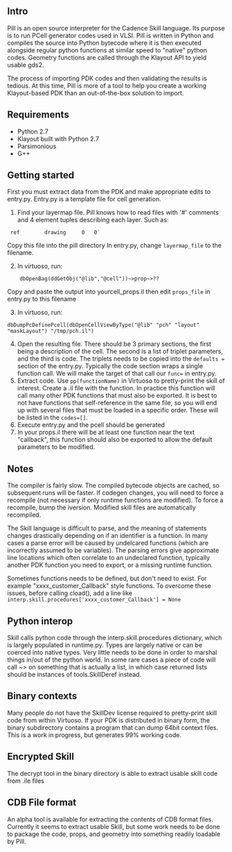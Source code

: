 ## Intro

   Pill is an open source interpreter for the Cadence Skill language. Its purpose is to run PCell generator codes used in VLSI. Pill is written in Python and compiles the source into Python bytecode where it is then executed alongside regular python functions at similar speed to "native" python codes. Geometry functions are called through the Klayout API to yield usable gds2.
  
  The process of importing PDK codes and then validating the results is tedious. At this time, Pill is more of a tool to help you create a working Klayout-based PDK than an out-of-the-box solution to import. 
  
## Requirements
- Python 2.7
- Klayout built with Python 2.7 
- Parsimonious
- G++
   
## Getting started
   First you must extract data from the PDK and make appropriate edits to entry.py. Entry.py is a template file for cell generation.
   1.  Find your layermap file. Pill knows how to read files with '#' comments and 4 element tuples describing each layer. Such as:
```
 ref		drawing		0	0`
```
   Copy this file into the pill directory
   In entry.py, change `layermap_file` to the filename.
   
   2.  In virtuoso, run:

```
    dbOpenBag(ddGetObj("@lib","@cell"))~>prop~>??
```

Copy and paste the output into yourcell_props.il then edit `props_file` in entry.py to this filename

   3. In virtuoso, run: 
   ```
dbDumpPcDefinePcell(dbOpenCellViewByType("@lib" "pch" "layout" "maskLayout") "/tmp/pch.il")
```
4. Open the resulting file. There should be 3 primary sections, the first being a description of the cell. The second is a list of triplet parameters, and the third is code. The triplets needs to be copied into the `defaults =` section of the entry.py. Typically the code section wraps a single function call. We will make the target of that call our `func=` in entry.py.
5. Extract code. Use `pp(functionName)` in Virtuoso to pretty-print the skill of interest. Create a .il file with the function. In practice this function will call many other PDK functions that must also be exported. It is best to not have functions that self-reference in the same file, so you will end up with several files that must be loaded in a specific order. These will be listed in the `codes=[]`.
6. Execute entry.py and the pcell should be generated
7. In your props.il there will be at least one function near the text "callback", this function should also be exported to allow the default parameters to be modified. 

## Notes

The compiler is fairly slow. The compiled bytecode objects are cached, so subsequent runs will be faster. If codegen changes, you will need to force a recompile (not necessary if only runtime functions are modified). To force a recompile, bump the iversion. Modified skill files are automatically recompiled. 

The Skill language is difficult to parse, and the meaning of statements changes drastically depending on if an identifier is a function. In many cases a parse error will be caused by undelcared functions (which are incorrectly assumed to be variables). The parsing errors give approximate line locations which often correlate to an undeclared function, typically another PDK function you need to export, or a missing runtime function. 

Sometimes functions needs to be defined, but don't need to exist.  For example "xxxx_customer_Callback" style functions. To overcome these issues, before calling cload(), add a line like `interp.skill.procedures['xxxx_customer_Callback'] = None`

## Python interop
Skill calls python code through the interp.skill.procedures dictionary, which is largely populated in runtime.py. Types are largely native or can be coerced into native types. Very little needs to be done in order to marshal things in/out of the python world. In some rare cases a piece of code will call ~> on something that is actually a list, in which case returned lists should be instances of tools.SkillDeref instead. 

## Binary contexts
Many people do not have the SkillDev license required to pretty-print skill code from within Virtuoso. If your PDK is distributed in binary form, the binary subdirectory contains a program that can dump 64bit context files. This is a work in progress, but generates 99% working code. 

## Encrypted Skill
The decrypt tool in the binary directory is able to extract usable skill code from .ile files

## CDB File format
An alpha tool is available for extracting the contents of CDB format files. Currently it seems to extract usable Skill, but some work needs to be done to package the code, props, and geometry into something readily loadable by Pill.

